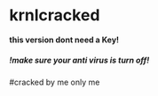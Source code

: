 # krnlcracked

****this version dont need a Key!****

##### !make sure your anti virus is turn off!


#cracked by me only me
